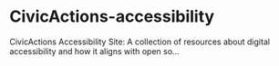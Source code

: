# CivicActions-accessibility
CivicActions Accessibility Site: A collection of resources about digital accessibility and how it aligns with open so…
